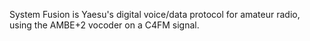 System Fusion is Yaesu's digital voice/data protocol for amateur radio, using the AMBE+2 vocoder on a C4FM signal.
